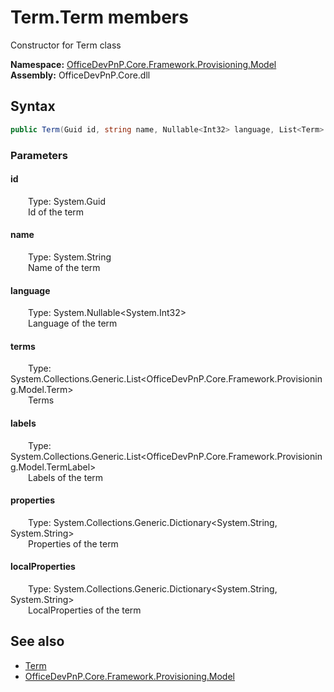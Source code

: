 # Term.Term members 
 Constructor for Term class   

**Namespace:** [OfficeDevPnP.Core.Framework.Provisioning.Model](OfficeDevPnP.Core.Framework.Provisioning.Model.md)  
**Assembly:** OfficeDevPnP.Core.dll  
## Syntax
```C#
public Term(Guid id, string name, Nullable<Int32> language, List<Term> terms, List<TermLabel> labels, Dictionary<String, String> properties, Dictionary<String, String> localProperties)
```
### Parameters
#### id  
&emsp;&emsp;Type: System.Guid  
&emsp;&emsp;Id of the term  


#### name  
&emsp;&emsp;Type: System.String  
&emsp;&emsp;Name of the term  


#### language  
&emsp;&emsp;Type: System.Nullable<System.Int32>  
&emsp;&emsp;Language of the term  


#### terms  
&emsp;&emsp;Type: System.Collections.Generic.List<OfficeDevPnP.Core.Framework.Provisioning.Model.Term>  
&emsp;&emsp;Terms  


#### labels  
&emsp;&emsp;Type: System.Collections.Generic.List<OfficeDevPnP.Core.Framework.Provisioning.Model.TermLabel>  
&emsp;&emsp;Labels of the term  


#### properties  
&emsp;&emsp;Type: System.Collections.Generic.Dictionary<System.String, System.String>  
&emsp;&emsp;Properties of the term  


#### localProperties  
&emsp;&emsp;Type: System.Collections.Generic.Dictionary<System.String, System.String>  
&emsp;&emsp;LocalProperties of the term  


## See also
- [Term](OfficeDevPnP.Core.Framework.Provisioning.Model.Term.md)
- [OfficeDevPnP.Core.Framework.Provisioning.Model](OfficeDevPnP.Core.Framework.Provisioning.Model.md)
